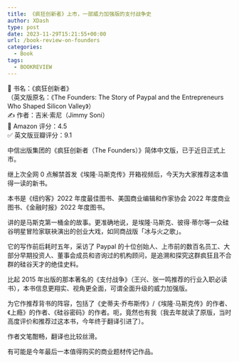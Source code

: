```yaml
---
title: 《疯狂创新者》上市，一部威力加强版的支付战争史
author: XDash
type: post
date: 2023-11-29T15:21:55+00:00
url: /book-review-on-founders
categories:
  - Book
tags:
  - BOOKREVIEW
---
```

📘 书名：《疯狂创新者》  
（英文版原名：《The Founders: The Story of Paypal and the Entrepreneurs Who Shaped Silicon Valley》）  
✍️ 作者：吉米·索尼（Jimmy Soni）  
💯 Amazon 评分：4.5  
✅ 英文版豆瓣评分：9.1  
  
中信出版集团的《疯狂创新者（The Founders）》简体中文版，已于近日正式上市。  
  
继上次全网 0 点解禁首发《埃隆·马斯克传》开箱视频后，今天为大家推荐这本值得一读的新书。  
  
本书是《纽约客》2022 年度最佳图书、美国商业编辑和作家协会 2022 年度商业图书、《金融时报》2022 年度图书。  
  
讲的是马斯克第一桶金的故事。更准确地说，是埃隆·马斯克、彼得·蒂尔等一众硅谷明星冒险家联袂演出的创业大戏，如同商战版「冰与火之歌」。  
  
它的写作前后耗时五年，采访了 Paypal 的十位创始人、上市前的数百名员工、大部分早期投资人、董事会成员和咨询过的机构顾问，是追溯和探究这群疯狂且不合群的硅谷天才的绝佳史料。  
  
比起 2015 年出版的那本著名的《支付战争》（王兴、张一鸣推荐的行业入职必读书），本书信息更翔实、视角更全面，可谓全面升级的威力加强版。  
  
为它作推荐背书的阵容，包括了《史蒂夫·乔布斯传》/《埃隆·马斯克传》的作者、《上瘾》的作者、《硅谷密码》的作者。呃，竟然也有我（我去年就读了原版，当时高度评价和推荐过这本书，今年终于翻译引进了）。  
  
作者文笔酣畅，翻译也比较丝滑。  
  
有可能是今年最后一本值得购买的商业题材传记作品。